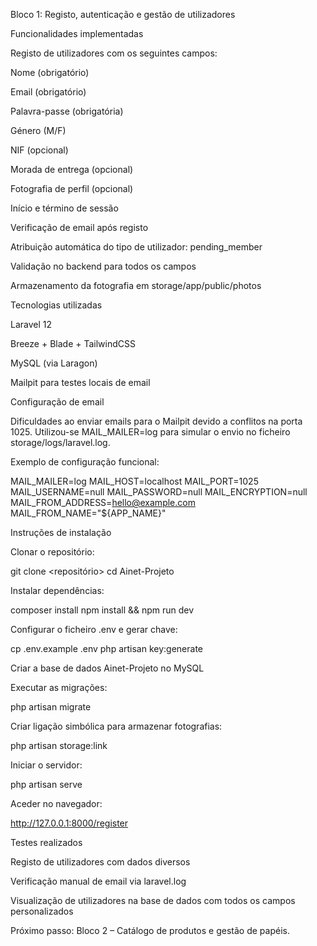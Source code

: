 Bloco 1: Registo, autenticação e gestão de utilizadores

Funcionalidades implementadas

Registo de utilizadores com os seguintes campos:

Nome (obrigatório)

Email (obrigatório)

Palavra-passe (obrigatória)

Género (M/F)

NIF (opcional)

Morada de entrega (opcional)

Fotografia de perfil (opcional)

Início e término de sessão

Verificação de email após registo

Atribuição automática do tipo de utilizador: pending_member

Validação no backend para todos os campos

Armazenamento da fotografia em storage/app/public/photos

Tecnologias utilizadas

Laravel 12

Breeze + Blade + TailwindCSS

MySQL (via Laragon)

Mailpit para testes locais de email

Configuração de email

Dificuldades ao enviar emails para o Mailpit devido a conflitos na porta 1025. Utilizou-se MAIL_MAILER=log para simular o envio no ficheiro storage/logs/laravel.log.

Exemplo de configuração funcional:

MAIL_MAILER=log
MAIL_HOST=localhost
MAIL_PORT=1025
MAIL_USERNAME=null
MAIL_PASSWORD=null
MAIL_ENCRYPTION=null
MAIL_FROM_ADDRESS=hello@example.com
MAIL_FROM_NAME="${APP_NAME}"

Instruções de instalação

Clonar o repositório:

git clone <repositório>
cd Ainet-Projeto

Instalar dependências:

composer install
npm install && npm run dev

Configurar o ficheiro .env e gerar chave:

cp .env.example .env
php artisan key:generate

Criar a base de dados Ainet-Projeto no MySQL

Executar as migrações:

php artisan migrate

Criar ligação simbólica para armazenar fotografias:

php artisan storage:link

Iniciar o servidor:

php artisan serve

Aceder no navegador:

http://127.0.0.1:8000/register

Testes realizados

Registo de utilizadores com dados diversos

Verificação manual de email via laravel.log

Visualização de utilizadores na base de dados com todos os campos personalizados

Próximo passo: Bloco 2 – Catálogo de produtos e gestão de papéis.

